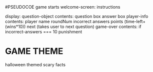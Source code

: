 
#PSEUDOCOE
game starts
welcome-screen:
	instructions

display:
	question-object contents:
		question box
		answer box
	player-info contents:
		player name
		roundNum
		incorrect answers
		points (time-left+(wins*10))
		next (takes user to next question)
	game-over contents:
		if incorrect-answers === 10
		punishment

# GAME THEME
halloween themed scary facts


	

